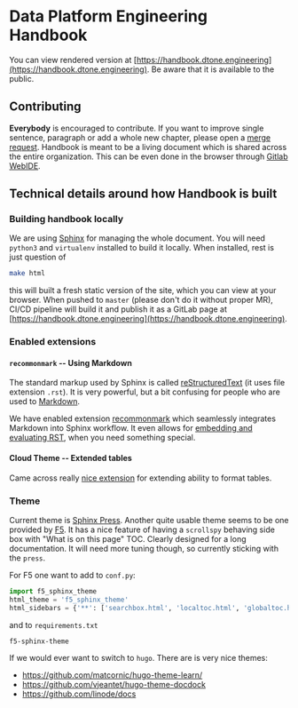 # Data Platform Engineering Handbook

You can view rendered version at [https://handbook.dtone.engineering](https://handbook.dtone.engineering). Be aware that it is available to the public.

## Contributing

**Everybody** is encouraged to contribute. If you want to improve single sentence, paragraph or add a whole new chapter, please open a [merge request](https://git.dtone.xyz/office/handbook/merge_requests). Handbook is meant to be a living document which is shared across the entire organization. This can be even done in the browser through [Gitlab WebIDE](https://git.dtone.xyz/-/ide/project/office/dpew/edit/master/-/).

## Technical details around how Handbook is built

### Building handbook locally

We are using [Sphinx](https://www.sphinx-doc.org) for managing the whole document. You will need `python3` and `virtualenv` installed to build it locally. When installed, rest is just question of

```bash
make html
```

this will built a fresh static version of the site, which you can view at your browser. When pushed to `master` (please don't do it without proper MR), CI/CD pipeline will build it and publish it as a GitLab page at [https://handbook.dtone.engineering](https://handbook.dtone.engineering).

### Enabled extensions

#### `recommonmark` -- Using Markdown

The standard markup used by Sphinx is called [reStructuredText](https://www.sphinx-doc.org/en/master/usage/restructuredtext/index.html) (it uses file extension `.rst`). It is very powerful, but a bit confusing for people who are used to [Markdown](https://github.com/adam-p/markdown-here/wiki/Markdown-Cheatsheet).

We have enabled extension [recommonmark](https://recommonmark.readthedocs.io) which seamlessly integrates Markdown into Sphinx workflow. It even allows for [embedding and evaluating RST](https://recommonmark.readthedocs.io/en/latest/auto_structify.html#embed-restructuredtext), when you need something special.

#### Cloud Theme -- Extended tables

Came across really [nice extension](https://cloud-sptheme.readthedocs.io/en/latest/lib/cloud_sptheme.ext.table_styling.html) for extending ability to format tables.

### Theme

Current theme is [Sphinx Press](https://github.com/schettino72/sphinx_press_theme). Another quite usable theme seems to be one provided by [F5](https://github.com/f5devcentral/f5-sphinx-theme). It has a nice feature of having a `scrollspy` behaving side box with "What is on this page" TOC. Clearly designed for a long documentation. It will need more tuning though, so currently sticking with the `press`.

For F5 one want to add to `conf.py`:
```python
import f5_sphinx_theme        
html_theme = 'f5_sphinx_theme'
html_sidebars = {'**': ['searchbox.html', 'localtoc.html', 'globaltoc.html']}
```
and to `requirements.txt`
```
f5-sphinx-theme
```

If we would ever want to switch to `hugo`. There are is very nice themes:

  - https://github.com/matcornic/hugo-theme-learn/
  - https://github.com/vjeantet/hugo-theme-docdock
  - https://github.com/linode/docs
